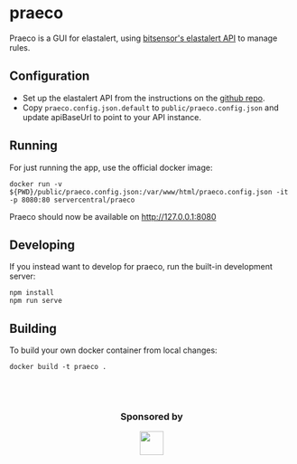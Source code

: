 # praeco

Praeco is a GUI for elastalert, using [bitsensor's elastalert API](https://github.com/bitsensor/elastalert) to manage rules.

## Configuration

- Set up the elastalert API from the instructions on the [github repo](https://github.com/bitsensor/elastalert#docker-installation).
- Copy `praeco.config.json.default` to `public/praeco.config.json` and update apiBaseUrl to point to your API instance.

## Running

For just running the app, use the official docker image:

```
docker run -v ${PWD}/public/praeco.config.json:/var/www/html/praeco.config.json -it -p 8080:80 servercentral/praeco
```

Praeco should now be available on http://127.0.0.1:8080

## Developing

If you instead want to develop for praeco, run the built-in development server:

```
npm install
npm run serve
```

## Building

To build your own docker container from local changes:

```
docker build -t praeco .
```

<br><br>

<h3 align="center">Sponsored by</h3>
<p align="center">
  <a href="https://www.servercentral.com" target="_blank">
    <img src="https://user-images.githubusercontent.com/611996/46423453-2a632900-c6fc-11e8-9332-01ad945089b8.png" height="42" width="auto" />
  </a>
</p>
